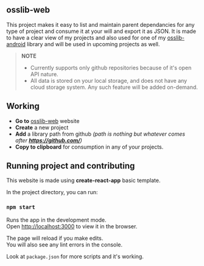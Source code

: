 ## osslib-web

This project makes it easy to list and maintain parent dependancies for any type of project and consume it at your will and export it as JSON. It is made to have a clear view of my projects and also used for one of my [osslib-android](https://github.com/codekidX/osslib-android) library and will be used in upcoming projects as well.

> **NOTE**
>
> - Currently supports only github repositories because of it's open API nature.
> - All data is stored on your local storage, and does not have any cloud storage system. Any such feature will be added on-demand.

## Working

- **Go to** [osslib-web](https://osslib.ashishshekar.com) website
- **Create** a new project
- **Add** a library path from github _(path is nothing but whatever comes after **https://github.com/**)_
- **Copy to clipboard** for consumption in any of your projects.

## Running project and contributing

This website is made using **create-react-app** basic template.

In the project directory, you can run:

### `npm start`

Runs the app in the development mode.<br>
Open [http://localhost:3000](http://localhost:3000) to view it in the browser.

The page will reload if you make edits.<br>
You will also see any lint errors in the console.

Look at `package.json` for more scripts and it's working.
